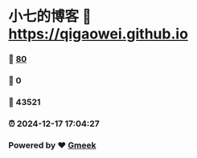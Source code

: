 # 小七的博客 :link: https://qigaowei.github.io 
### :page_facing_up: [80](https://qigaowei.github.io/tag.html) 
### :speech_balloon: 0 
### :hibiscus: 43521 
### :alarm_clock: 2024-12-17 17:04:27 
### Powered by :heart: [Gmeek](https://github.com/Meekdai/Gmeek)
